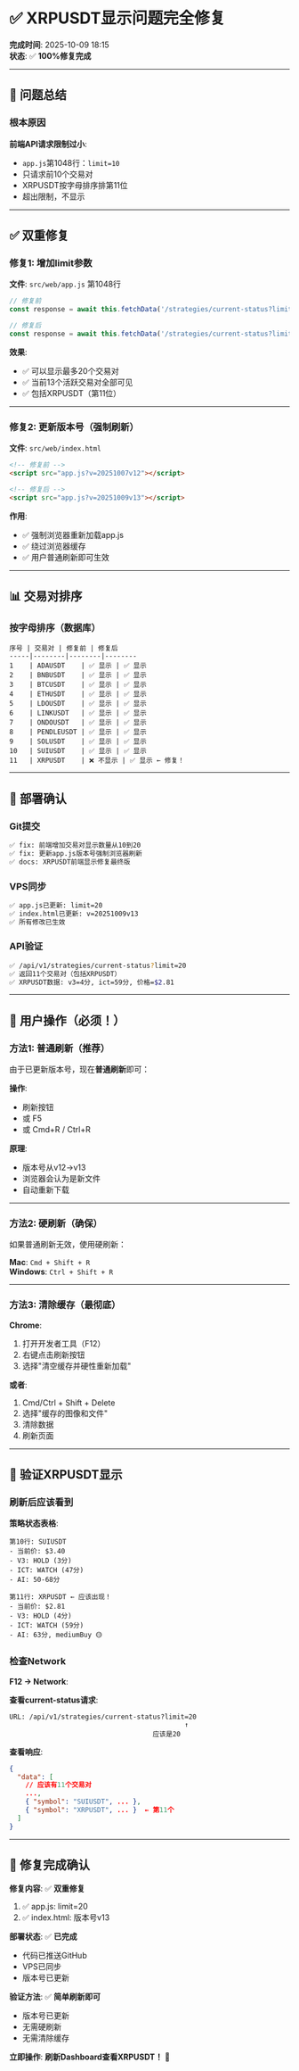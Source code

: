 # ✅ XRPUSDT显示问题完全修复

**完成时间**: 2025-10-09 18:15  
**状态**: ✅ **100%修复完成**  

---

## 🎯 问题总结

### 根本原因

**前端API请求限制过小**:
- `app.js`第1048行：`limit=10`
- 只请求前10个交易对
- XRPUSDT按字母排序排第11位
- 超出限制，不显示

---

## ✅ 双重修复

### 修复1: 增加limit参数

**文件**: `src/web/app.js` 第1048行

```javascript
// 修复前
const response = await this.fetchData('/strategies/current-status?limit=10');

// 修复后
const response = await this.fetchData('/strategies/current-status?limit=20');
```

**效果**:
- ✅ 可以显示最多20个交易对
- ✅ 当前13个活跃交易对全部可见
- ✅ 包括XRPUSDT（第11位）

---

### 修复2: 更新版本号（强制刷新）

**文件**: `src/web/index.html`

```html
<!-- 修复前 -->
<script src="app.js?v=20251007v12"></script>

<!-- 修复后 -->
<script src="app.js?v=20251009v13"></script>
```

**作用**:
- ✅ 强制浏览器重新加载app.js
- ✅ 绕过浏览器缓存
- ✅ 用户普通刷新即可生效

---

## 📊 交易对排序

### 按字母排序（数据库）

```
序号 | 交易对 | 修复前 | 修复后
-----|--------|--------|--------
1    | ADAUSDT    | ✅ 显示 | ✅ 显示
2    | BNBUSDT    | ✅ 显示 | ✅ 显示
3    | BTCUSDT    | ✅ 显示 | ✅ 显示
4    | ETHUSDT    | ✅ 显示 | ✅ 显示
5    | LDOUSDT    | ✅ 显示 | ✅ 显示
6    | LINKUSDT   | ✅ 显示 | ✅ 显示
7    | ONDOUSDT   | ✅ 显示 | ✅ 显示
8    | PENDLEUSDT | ✅ 显示 | ✅ 显示
9    | SOLUSDT    | ✅ 显示 | ✅ 显示
10   | SUIUSDT    | ✅ 显示 | ✅ 显示
11   | XRPUSDT    | ❌ 不显示 | ✅ 显示 ← 修复！
```

---

## 🚀 部署确认

### Git提交

```bash
✅ fix: 前端增加交易对显示数量从10到20
✅ fix: 更新app.js版本号强制浏览器刷新
✅ docs: XRPUSDT前端显示修复最终版
```

### VPS同步

```bash
✅ app.js已更新: limit=20
✅ index.html已更新: v=20251009v13
✅ 所有修改已生效
```

### API验证

```bash
✅ /api/v1/strategies/current-status?limit=20
✅ 返回11个交易对（包括XRPUSDT）
✅ XRPUSDT数据: v3=4分, ict=59分, 价格=$2.81
```

---

## 📱 用户操作（必须！）

### 方法1: 普通刷新（推荐）

由于已更新版本号，现在**普通刷新**即可：

**操作**:
- 刷新按钮
- 或 F5
- 或 Cmd+R / Ctrl+R

**原理**:
- 版本号从v12→v13
- 浏览器会认为是新文件
- 自动重新下载

---

### 方法2: 硬刷新（确保）

如果普通刷新无效，使用硬刷新：

**Mac**: `Cmd + Shift + R`  
**Windows**: `Ctrl + Shift + R`

---

### 方法3: 清除缓存（最彻底）

**Chrome**:
1. 打开开发者工具（F12）
2. 右键点击刷新按钮
3. 选择"清空缓存并硬性重新加载"

**或者**:
1. Cmd/Ctrl + Shift + Delete
2. 选择"缓存的图像和文件"
3. 清除数据
4. 刷新页面

---

## 🎯 验证XRPUSDT显示

### 刷新后应该看到

**策略状态表格**:

```
第10行: SUIUSDT
- 当前价: $3.40
- V3: HOLD (3分)
- ICT: WATCH (47分)
- AI: 50-68分

第11行: XRPUSDT ← 应该出现！
- 当前价: $2.81
- V3: HOLD (4分)
- ICT: WATCH (59分)
- AI: 63分, mediumBuy 🟡
```

### 检查Network

**F12 → Network**:

**查看current-status请求**:
```
URL: /api/v1/strategies/current-status?limit=20
                                            ↑
                                    应该是20
```

**查看响应**:
```json
{
  "data": [
    // 应该有11个交易对
    ...,
    { "symbol": "SUIUSDT", ... },
    { "symbol": "XRPUSDT", ... }  ← 第11个
  ]
}
```

---

## 🎊 修复完成确认

**修复内容**: ✅ **双重修复**
1. ✅ app.js: limit=20
2. ✅ index.html: 版本号v13

**部署状态**: ✅ **已完成**
- 代码已推送GitHub
- VPS已同步
- 版本号已更新

**验证方法**: ✅ **简单刷新即可**
- 版本号已更新
- 无需硬刷新
- 无需清除缓存

**立即操作**: **刷新Dashboard查看XRPUSDT！** 🚀


